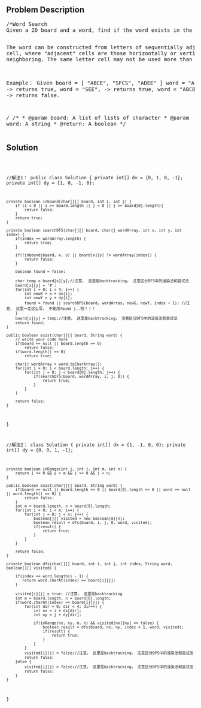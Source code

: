 <!--
<style>
  body { font-family: Arial, sans-serif; }
  .container { max-width: 100%; margin: auto; padding: 20px; }
  .comment-block { background-color: #f9f9f9; padding: 10px; border-left: 5px solid #ccc; max-width: 50%; margin: auto;}
  .code-block { background-color: #f4f4f4; padding: 10px; border: 1px solid #ddd; }
</style>
-->

<div class='container'>
<h2>Problem Description</h2>
<div class='comment-block'>
<pre>
/*Word Search 
Given a 2D board and a word, find if the word exists in the grid.

The word can be constructed from letters of sequentially adjacent cell, where "adjacent" cells are 
those horizontally or vertically neighboring. The same letter cell may not be used more than once.

Example：
Given board =
[
  "ABCE",
  "SFCS",
  "ADEE"
]
word = "ABCCED", -> returns true,
word = "SEE", -> returns true,
word = "ABCB", -> returns false.

*/
    /**
     * @param board: A list of lists of character
     * @param word: A string
     * @return: A boolean
     */
</pre>
</div>

<h2>Solution</h2>
<div class='code-block'>
<pre><code class='language-java'>

//解法1：
public class Solution {
    private int[] dx = {0, 1, 0, -1};
    private int[] dy = {1, 0, -1, 0};
    
    private boolean inbound(char[][] board, int i, int j) {
        if (i < 0 || i >= board.length || j < 0 || j >= board[0].length){
            return false;
	    }
        return true;
    }
    
    private boolean searchDFS(char[][] board, char[] wordArray, int x, int y, int index) {
        if(index == wordArray.length) {
            return true;
        }
        
        if(!inbound(board, x, y) || board[x][y] != wordArray[index]) {
            return false;
        }
        
        boolean found = false;
        
        char temp = board[x][y];//注意， 这里是backtracking， 注意区分DFS中的浸染法和尝试法
        board[x][y] = '#';
        for(int i = 0; i < 4; i++) {
            int newX = x + dx[i];
            int newY = y + dy[i];
            found = found || searchDFS(board, wordArray, newX, newY, index + 1); //注意， 这里一定这么写， 不能用found |..啦！！！
        }
        board[x][y] = temp;//注意， 这里是backtracking， 注意区分DFS中的浸染法和尝试法
        return found;
    }
    
    public boolean exist(char[][] board, String word) {
        // write your code here
        if(board == null || board.length == 0)
            return false;
        if(word.length() == 0)
            return true;

        char[] wordArray = word.toCharArray();
        for(int i = 0; i < board.length; i++) {
            for(int j = 0; j < board[0].length; j++) {
                if(searchDFS(board, wordArray, i, j, 0)) {
                    return true;
                }
            }
        }
        
        return false;
    }
}

//解法2：
class Solution {
    private int[] dx = {1, -1, 0, 0};
    private int[] dy = {0, 0, 1, -1};
    
    private boolean inRange(int i, int j, int m, int n) {
        return i >= 0 && i < m && j >= 0 && j < n;
    }
    
    public boolean exist(char[][] board, String word) {
        if(board == null || board.length == 0 || board[0].length == 0 || word == null || word.length() == 0) {
            return false;
        }
        int m = board.length, n = board[0].length;
        for(int i = 0; i < m; i++) {
            for(int j = 0; j < n; j++) {
                boolean[][] visited = new boolean[m][n];
                boolean result = dfs(board, i, j, 0, word, visited);
                if(result) {
                    return true;
                }
            }
        } 
        
        return false;
    }
    
    private boolean dfs(char[][] board, int i, int j, int index, String word, boolean[][] visited) {
        
        if(index == word.length() - 1) {
           return word.charAt(index) == board[i][j];
        }
        
        visited[i][j] = true; //注意， 这里是backtracking
        int m = board.length, n = board[0].length;
        if(word.charAt(index) == board[i][j]) {
            for(int dir = 0; dir < 4; dir++) {
                int nx = i + dx[dir];
                int ny = j + dy[dir];
                
                if(inRange(nx, ny, m, n) && visited[nx][ny] == false) {
                    boolean result = dfs(board, nx, ny, index + 1, word, visited);
                    if(result) {
                        return true;
                    }
                }
            }
            visited[i][j] = false;//注意， 这里是backtracking， 注意区分DFS中的浸染法和尝试法
            return false;
        }else {
            visited[i][j] = false;//注意， 这里是backtracking， 注意区分DFS中的浸染法和尝试法
            return false;
        }
    }
}</code></pre>
</div>
</div>
